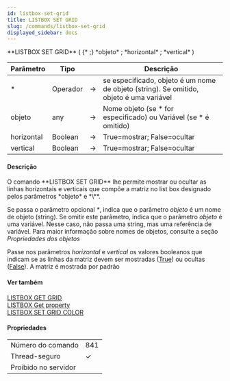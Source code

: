 ```yaml
---
id: listbox-set-grid
title: LISTBOX SET GRID
slug: /commands/listbox-set-grid
displayed_sidebar: docs
---
```


<!--REF #_command_.LISTBOX SET GRID.Syntax-->**LISTBOX SET GRID** ( {* ;} *objeto* ; *horizontal* ; *vertical* )<!-- END REF-->
<!--REF #_command_.LISTBOX SET GRID.Params-->
| Parâmetro | Tipo |  | Descrição |
| --- | --- | --- | --- |
| * | Operador | &#8594;  | se especificado, objeto é um nome de objeto (string). Se omitido, objeto é uma variável |
| objeto | any | &#8594;  | Nome objeto (se * for especificado) ou Variável (se * é omitido) |
| horizontal | Boolean | &#8594;  | True=mostrar; False=ocultar |
| vertical | Boolean | &#8594;  | True=mostrar; False=ocultar |

<!-- END REF-->

#### Descrição 

<!--REF #_command_.LISTBOX SET GRID.Summary-->O comando **LISTBOX SET GRID** lhe permite mostrar ou ocultar as linhas horizontais e verticais que compõe a matriz no list box designado pelos parâmetros *objeto* e *\**.<!-- END REF--> 

Se passa o parâmetro opcional *\**, indica que o parâmetro *objeto* é um nome de objeto (string). Se omitir este parâmetro, indica que o parâmetro *objeto* é uma variável. Nesse caso, não passa uma string, mas uma referência de variável. Para maior informação sobre nomes de objetos, consulte a seção *Propriedades dos objetos*

Passe nos parâmetros *horizontal* e *vertical* os valores booleanos que indicam se as linhas da matriz devem ser mostradas ([True](true.md "True")) ou ocultas ([False](false.md "False")). A matriz é mostrada por padrão 

#### Ver também 

[LISTBOX GET GRID](listbox-get-grid.md)  
[LISTBOX Get property](listbox-get-property.md)  
[LISTBOX SET GRID COLOR](listbox-set-grid-color.md)  

#### Propriedades
|  |  |
| --- | --- |
| Número do comando | 841 |
| Thread-seguro | &check; |
| Proibido no servidor ||



